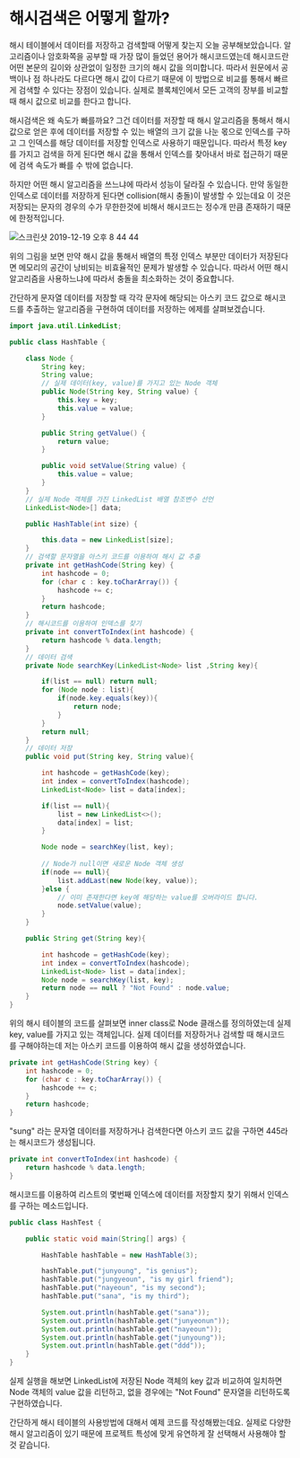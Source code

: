 # 해시검색은 어떻게 할까?

해시 테이블에서 데이터를 저장하고 검색할때 어떻게 찾는지 오늘 공부해보았습니다.
알고리즘이나 암호화쪽을 공부할 때 가장 많이 들었던 용어가 해시코드였는데 해시코드란 어떤 본문의 길이와 상관없이 일정한 크기의 해시 값을 의미합니다. 따라서 원문에서 공백이나 점 하나라도 다르다면 해시 값이 다르기 때문에 이 방법으로 비교를 통해서 빠르게 검색할 수 있다는 장점이 있습니다. 실제로 블록체인에서 모든 고객의 장부를 비교할 때 해시 값으로 비교를 한다고 합니다.

해시검색은 왜 속도가 빠를까요? 그건 데이터를 저장할 때 해시 알고리즘을 통해서 해시 값으로 얻은 후에 데이터를 저장할 수 있는 배열의 크기 값을 나눈 몫으로 인덱스를 구하고 그 인덱스를 해당 데이터를 저장할 인덱스로 사용하기 때문입니다. 
따라서 특정 key를 가지고 검색을 하게 된다면 해시 값을 통해서 인덱스를 찾아내서 바로 접근하기 때문에 검색 속도가 빠를 수 밖에 없습니다. 

하지만 어떤 해시 알고리즘을 쓰느냐에 따라서 성능이 달라질 수 있습니다. 만약 동일한 인덱스로 데이터를 저장하게 된다면 collision(해시 충돌)이 발생할 수 있는데요 이 것은 저장되는 문자의 경우의 수가 무한한것에 비해서 해시코드는 정수개 만큼 존재하기 때문에 한정적입니다. 


![스크린샷 2019-12-19 오후 8 44 44](https://user-images.githubusercontent.com/22395934/71171140-6bfbd780-22a0-11ea-9a1c-1ba9b62a6a54.png)


위의 그림을 보면 만약 해시 값을 통해서 배열의 특정 인덱스 부분만 데이터가 저장된다면 메모리의 공간이 낭비되는 비효율적인 문제가 발생할 수 있습니다. 
따라서 어떤 해시 알고리즘을 사용하느냐에 따라서 충돌을 최소화하는 것이 중요합니다.

간단하게 문자열 데이터를 저장할 때 각각 문자에 해당되는 아스키 코드 값으로 해시코드를 추출하는 알고리즘을 구현하여 데이터를 저장하는 에제를 살펴보겠습니다.

```java
import java.util.LinkedList;

public class HashTable {

    class Node {
        String key;
        String value;
        // 실제 데이터(key, value)를 가지고 있는 Node 객체
        public Node(String key, String value) {
            this.key = key;
            this.value = value;
        }

        public String getValue() {
            return value;
        }

        public void setValue(String value) {
            this.value = value;
        }
    }
    // 실제 Node 객체를 가진 LinkedList 배열 참조변수 선언 
    LinkedList<Node>[] data;

    public HashTable(int size) {

        this.data = new LinkedList[size];
    }
    // 검색할 문자열을 아스키 코드를 이용하여 해시 값 추출
    private int getHashCode(String key) {
        int hashcode = 0;
        for (char c : key.toCharArray()) {
            hashcode += c;
        }
        return hashcode;
    }
    // 해시코드를 이용하여 인덱스를 찾기
    private int convertToIndex(int hashcode) {
        return hashcode % data.length;
    }
    // 데이터 검색
    private Node searchKey(LinkedList<Node> list ,String key){

        if(list == null) return null;
        for (Node node : list){
            if(node.key.equals(key)){
                return node;
            }
        }
        return null;
    }
    // 데이터 저장
    public void put(String key, String value){

        int hashcode = getHashCode(key);
        int index = convertToIndex(hashcode);
        LinkedList<Node> list = data[index];

        if(list == null){
            list = new LinkedList<>();
            data[index] = list;
        }

        Node node = searchKey(list, key);
        
        // Node가 null이면 새로운 Node 객체 생성
        if(node == null){
            list.addLast(new Node(key, value));
        }else {
            // 이미 존재한다면 key에 해당하는 value를 오버라이드 합니다.
            node.setValue(value);
        }
    }

    public String get(String key){

        int hashcode = getHashCode(key);
        int index = convertToIndex(hashcode);
        LinkedList<Node> list = data[index];
        Node node = searchKey(list, key);
        return node == null ? "Not Found" : node.value;
    }
}
```

위의 해시 테이블의 코드를 살펴보면 inner class로 Node 클래스를 정의하였는데 실제 key, value를 가지고 있는 객체입니다. 실제 데이터를 저장하거나 검색할 때 해시코드를 구해야하는데 저는 아스키 코드를 이용하여 해시 값을 생성하였습니다.

```java
private int getHashCode(String key) {
    int hashcode = 0;
    for (char c : key.toCharArray()) {
        hashcode += c;
    }
    return hashcode;
}
```

"sung" 라는 문자열 데이터를 저장하거나 검색한다면 아스키 코드 값을 구하면 445라는 해시코드가 생성됩니다. 


```java
private int convertToIndex(int hashcode) {
    return hashcode % data.length;
}
```

해시코드를 이용하여 리스트의 몇번째 인덱스에 데이터를 저장할지 찾기 위해서 인덱스를 구하는 메소드입니다.


```java
public class HashTest {

    public static void main(String[] args) {

        HashTable hashTable = new HashTable(3);

        hashTable.put("junyoung", "is genius");
        hashTable.put("jungyeoun", "is my girl friend");
        hashTable.put("nayeoun", "is my second");
        hashTable.put("sana", "is my third");

        System.out.println(hashTable.get("sana"));
        System.out.println(hashTable.get("junyeonun"));
        System.out.println(hashTable.get("nayeoun"));
        System.out.println(hashTable.get("junyoung"));
        System.out.println(hashTable.get("ddd"));
    }
}
```

실제 실행을 해보면 LinkedList에 저장된 Node 객체의 key 값과 비교하여 일치하면 Node 객체의 value 값을 리턴하고, 없을 경우에는 "Not Found" 문자열을 리턴하도록 구현하였습니다.

간단하게 해시 테이블의 사용방법에 대해서 예제 코드를 작성해봤는데요. 실제로 다양한 해시 알고리즘이 있기 때문에 프로젝트 특성에 맞게 유연하게 잘 선택해서 사용해야 할 것 같습니다.
